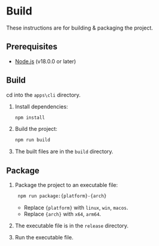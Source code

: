 # Build

These instructions are for building & packaging the project.

## Prerequisites

- [Node.js](https://nodejs.org/en/) (v18.0.0 or later)

## Build

cd into the `apps\cli` directory.

1. Install dependencies:

   ```sh
   npm install
   ```

2. Build the project:

   ```sh
   npm run build
   ```

3. The built files are in the `build` directory.

## Package

1. Package the project to an executable file:

   ```sh
    npm run package:{platform}-{arch}
   ```

   - Replace `{platform}` with `linux`, `win`, `macos`.
   - Replace `{arch}` with `x64`, `arm64`.

2. The executable file is in the `release` directory.

3. Run the executable file.
